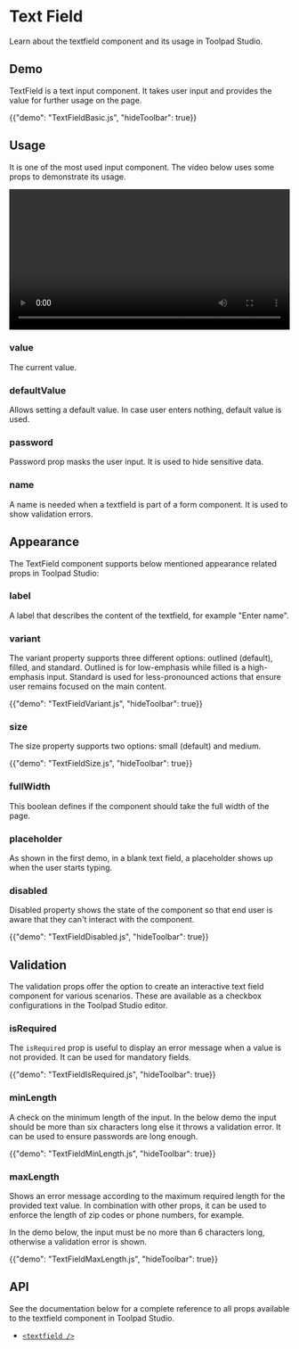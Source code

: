 # Text Field

<p class="description">Learn about the textfield component and its usage in Toolpad Studio.</p>

## Demo

TextField is a text input component. It takes user input and provides the value for further usage on the page.

{{"demo": "TextFieldBasic.js", "hideToolbar": true}}

## Usage

It is one of the most used input component. The video below uses some props to demonstrate its usage.

<video controls width="100%" height="auto" style="contain" alt="textfield">
  <source src="/static/toolpad/docs/studio/components/textfield/textfield.mp4" type="video/mp4">
  Your browser does not support the video tag.
</video>

### value

The current value.

### defaultValue

Allows setting a default value. In case user enters nothing, default value is used.

### password

Password prop masks the user input. It is used to hide sensitive data.

### name

A name is needed when a textfield is part of a form component. It is used to show validation errors.

## Appearance

The TextField component supports below mentioned appearance related props in Toolpad Studio:

### label

A label that describes the content of the textfield, for example "Enter name".

### variant

The variant property supports three different options: outlined (default), filled, and standard. Outlined is for low-emphasis while filled is a high-emphasis input. Standard is used for less-pronounced actions that ensure user remains focused on the main content.

{{"demo": "TextFieldVariant.js", "hideToolbar": true}}

### size

The size property supports two options: small (default) and medium.

{{"demo": "TextFieldSize.js", "hideToolbar": true}}

### fullWidth

This boolean defines if the component should take the full width of the page.

### placeholder

As shown in the first demo, in a blank text field, a placeholder shows up when the user starts typing.

### disabled

Disabled property shows the state of the component so that end user is aware that they can't interact with the component.

{{"demo": "TextFieldDisabled.js", "hideToolbar": true}}

## Validation

The validation props offer the option to create an interactive text field component for various scenarios. These are available as a checkbox configurations in the Toolpad Studio editor.

### isRequired

The `isRequired` prop is useful to display an error message when a value is not provided. It can be used for mandatory fields.

{{"demo": "TextFieldIsRequired.js", "hideToolbar": true}}

### minLength

A check on the minimum length of the input. In the below demo the input should be more than six characters long else it throws a validation error. It can be used to ensure passwords are long enough.

{{"demo": "TextFieldMinLength.js", "hideToolbar": true}}

### maxLength

Shows an error message according to the maximum required length for the provided text value. In combination with other props, it can be used to enforce the length of zip codes or phone numbers, for example.

In the demo below, the input must be no more than 6 characters long, otherwise a validation error is shown.

{{"demo": "TextFieldMaxLength.js", "hideToolbar": true}}

## API

See the documentation below for a complete reference to all props available to the textfield component in Toolpad Studio.

- [`<textfield />`](/toolpad/studio/reference/components/text-field/#properties)
